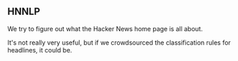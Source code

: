 ## HNNLP

We try to figure out what the Hacker News home page is all about.

It's not really very useful, but if we crowdsourced the classification rules for headlines, it could be.

